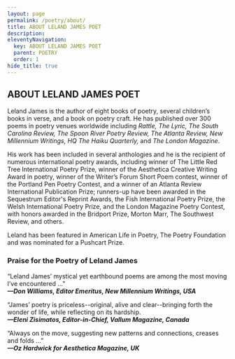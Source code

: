 ```yaml
---
layout: page
permalink: /poetry/about/
title: ABOUT LELAND JAMES POET
description: 
eleventyNavigation:
  key: ABOUT LELAND JAMES POET
  parent: POETRY
  order: 1
hide_title: true
---
```

## ABOUT LELAND JAMES POET

Leland James is the author of eight books of poetry, several children’s books in verse, and a book on poetry craft. He has published over 300 poems in poetry venues worldwide including <em>Rattle, The Lyric, The South Carolina Review, The Spoon River Poetry Review, The Atlanta Review, New Millennium Writings, HQ The Haiku Quarterly,</em> and<em> The London Magazine</em>. 

His work has been included in several anthologies and he is the recipient of numerous international poetry awards, including winner of The Little Red Tree International Poetry Prize, winner of the Aesthetica Creative Writing Award in poetry, winner of the Writer’s Forum Short Poem contest, winner of the Portland Pen Poetry Contest, and a winner of an Atlanta Review International Publication Prize; runners-up have been awarded in the Sequestrum Editor's Reprint Awards, the Fish International Poetry Prize, the Welsh International Poetry Prize, and the London Magazine Poetry Contest, with honors awarded in the Bridport Prize, Morton Marr, The Southwest Review, and others. 

Leland has been featured in American Life in Poetry, The Poetry Foundation and was nominated for a Pushcart Prize.

### Praise for the Poetry of Leland James

“Leland James’ mystical yet earthbound poems are among the most moving I’ve encountered ..."  
***—Don Williams, Editor Emeritus, New Millennium Writings, USA***

“James’ poetry is priceless--original, alive and clear--bringing forth the wonder of life, while reflecting on its hardship.  
***—Eleni Zisimatos, Editor-in-Chief, Vallum Magazine, Canada***

“Always on the move, suggesting new patterns and connections, creases and folds ...”  
***—Oz Hardwick for Aesthetica Magazine, UK***